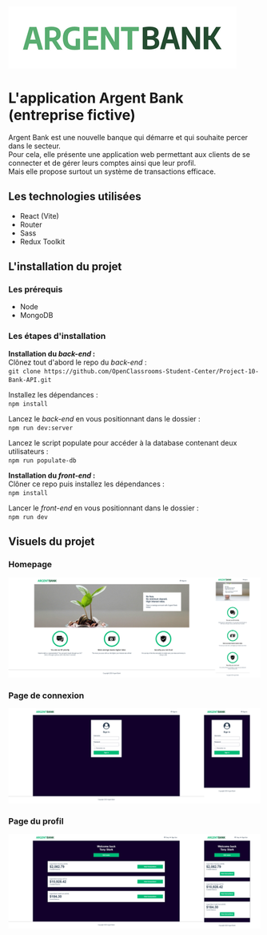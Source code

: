 ![Logo de l'application SportSee.](/public/assets/img/argentBankLogo.png)

# L'application Argent Bank (entreprise fictive)
Argent Bank est une nouvelle banque qui démarre et qui souhaite percer dans le secteur.<br>
Pour cela, elle présente une application web permettant aux clients de se connecter et de gérer leurs comptes ainsi que leur profil.<br>
Mais elle propose surtout un système de transactions efficace.

## Les technologies utilisées
- React (Vite)
- Router
- Sass
- Redux Toolkit

## L'installation du projet
### Les prérequis
- Node
- MongoDB

### Les étapes d'installation
**Installation du _back-end_ :** <br>
Clônez tout d'abord le repo du _back-end_ :<br>
`git clone https://github.com/OpenClassrooms-Student-Center/Project-10-Bank-API.git`

Installez les dépendances : <br>
`npm install`

Lancez le _back-end_ en vous positionnant dans le dossier : <br>
`npm run dev:server`

Lancez le script populate pour accéder à la database contenant deux utilisateurs : <br>
`npm run populate-db`

**Installation du _front-end_ :** <br>
Clôner ce repo puis installez les dépendances : <br>
`npm install`

Lancer le _front-end_ en vous positionnant dans le dossier : <br>
`npm run dev`

## Visuels du projet
### Homepage
![Homepage.](/public/assets/screenshots/homepage.png)

### Page de connexion
![Page de connexion.](/public/assets/screenshots/signin.png)

### Page du profil
![Page du profil.](/public/assets/screenshots/profile.png)